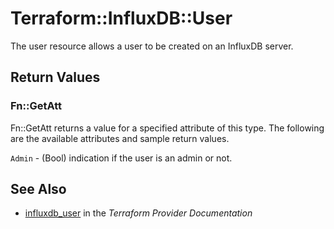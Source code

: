 # Terraform::InfluxDB::User

The user resource allows a user to be created on an InfluxDB server.

## Return Values

### Fn::GetAtt

Fn::GetAtt returns a value for a specified attribute of this type. The following are the available attributes and sample return values.

`Admin` - (Bool) indication if the user is an admin or not.

## See Also

* [influxdb_user](https://www.terraform.io/docs/providers/influxdb/r/user.html) in the _Terraform Provider Documentation_